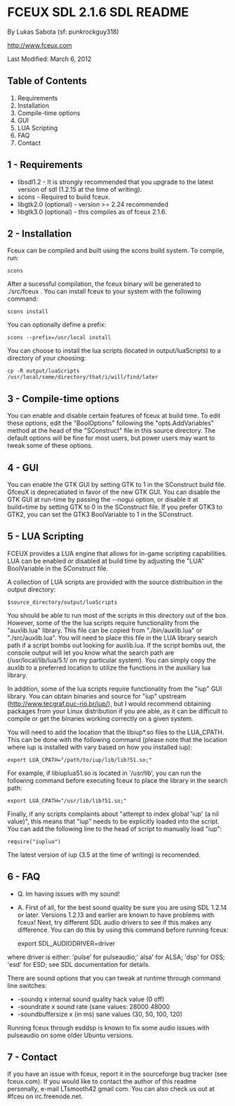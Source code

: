 FCEUX SDL 2.1.6 SDL README
==========================
By Lukas Sabota (sf: punkrockguy318)

http://www.fceux.com

Last Modified: March 6, 2012

Table of Contents
-----------------

1.  Requirements
2.  Installation
3.  Compile-time options
4.  GUI
5.  LUA Scripting
5.  FAQ
6.  Contact

1 - Requirements
----------------
* libsdl1.2 - It is strongly recommended that you upgrade to the latest
	version of sdl (1.2.15 at the time of writing).
* scons - Required to build fceux.
* libgtk2.0 (optional) - version >= 2.24 recommended
* libgtk3.0 (optional) - this compiles as of fceux 2.1.6.

2 - Installation
----------------
Fceux can be compiled and built using the scons build system.  To compile, run:

	scons
	
After a sucessful compilation, the fceux binary will be generated to 
./src/fceux .  You can install fceux to your system with the following command:

	scons install

You can optionally define a prefix:

	scons --prefix=/usr/local install

You can choose to install the lua scripts (located in output/luaScripts) to a directory of your choosing:

	cp -R output/luaScripts /usr/local/some/directory/that/i/will/find/later

3 - Compile-time options
------------------------
You can enable and disable certain features of fceux at build time. 
To edit these options, edit the "BoolOptions" following the "opts.AddVariables" method
at the head of the "SConstruct" file in this source directory.  The
default options will be fine for most users, but power users may want to
tweak some of these options.

4 - GUI
-------
You can enable the GTK GUI by setting GTK to 1 in the SConstruct build file. 
GfceuX is deprecatiated in favor of the new GTK GUI.  You can disable the GTK GUI at
run-time by passing the --nogui option, or disable it at build=time by setting
GTK to 0 in the SConstruct file.  If you prefer GTK3 to GTK2, you can set the
GTK3 BoolVariable to 1 in the SConstruct.

5 - LUA Scripting
-----------------
FCEUX provides a LUA engine that allows for in-game scripting capabilities.  LUA can be enabled or disabled at build time by adjusting the "LUA" BoolVariable in the SConstruct file.

A collection of LUA scripts are provided with the source distribuition in the output directory:

	$source_directory/output/luaScripts

You should be able to run most of the scripts in this directory out of the box.  However, some of the the lua scripts require functionality from the "auxlib.lua" library.  This file can be copied from "./bin/auxlib.lua" or "./src/auxlib.lua".  You will need to place this file in the LUA library search path if a script bombs out looking for auxlib.lua. If the script bombs out, the console output will let you know what the search path are (/usr/local/lib/lua/5.1/ on my particular system).  You can simply copy the auxlib to a preferred location to utilize the functions in the auxiliary lua library. 

In addition, some of the lua scripts require functionality from the "iup" GUI library.  You can obtain binaries and source for "iup" upstream (http://www.tecgraf.puc-rio.br/iup/), but I would recommend obtaining packages from your Linux distribution if you are able, as it can be difficult to compile or get the binaries working correctly on a given system.

You will need to add the location that the libiup*.so files to the LUA_CPATH.  This can be done with the following command (please note that the location where iup is installed with vary based on how you installed iup):

	export LUA_CPATH="/path/to/iup/lib/lib?51.so;"

For example, if libiuplua51.so is located in '/usr/lib', you can run the following command before executing fceux to place the library in the search path:

	export LUA_CPATH="/usr/lib/lib?51.so;"

Finally, if any scripts complaints about "attempt to index global 'iup' (a nil value)", this means that "iup" needs to be explicitly loaded into the script.  You can add the following line to the head of script to manually load "iup":

	require("iuplua")

The latest version of iup (3.5 at the time of writing) is recomended.

6 - FAQ
-------

* Q.  Im having issues with my sound!
* A.  First of all, for the best sound quality be sure you are using SDL 1.2.14 or later.  Versions 1.2.13 and earlier are known to have problems with fceux!  Next, try different SDL audio drivers to see if this makes any difference.  You can do this by using this command before running fceux:

	export SDL_AUDIODRIVER=driver

where driver is either: 'pulse' for pulseaudio;' alsa' for ALSA; 'dsp' for OSS; 'esd' for ESD; see SDL documentation for details.

There are sound options that you can tweak at runtime through command line switches:

* -soundq x 		internal sound quality hack value (0 off)
* -soundrate x    	sound rate (sane values: 28000 48000
* -soundbuffersize x 	(in ms)  sane values (30, 50, 100, 120)

Running fceux through esddsp is known to fix some audio issues with pulseaudio on some older Ubuntu versions.
	
7 - Contact
-----------
If you have an issue with fceux, report it in the sourceforge bug tracker (see fceux.com).  If you would like to contact the author of this readme personally, e-mail LTsmooth42 <at> gmail <dot> com.  You can also check us out at #fceu on irc.freenode.net.

